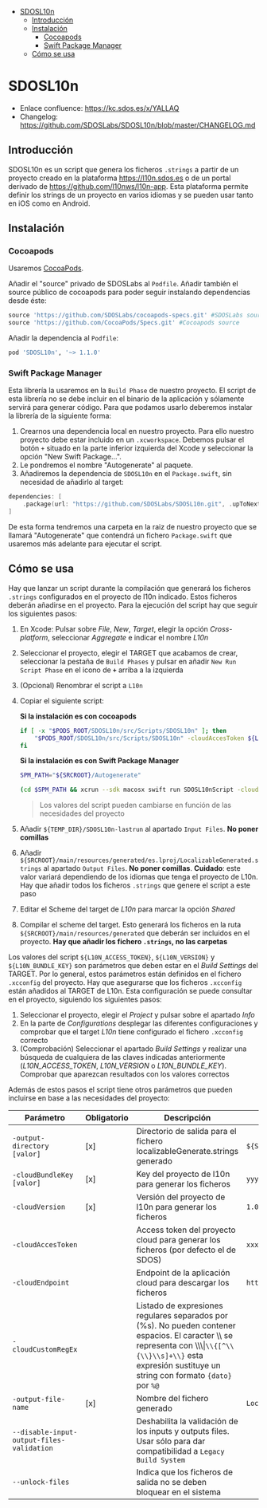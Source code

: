 - [SDOSL10n](#sdosl10n)
  - [Introducción](#introducción)
  - [Instalación](#instalación)
    - [Cocoapods](#cocoapods)
    - [Swift Package Manager](#swift-package-manager)
  - [Cómo se usa](#cómo-se-usa)

# SDOSL10n

- Enlace confluence: https://kc.sdos.es/x/YALLAQ
- Changelog: https://github.com/SDOSLabs/SDOSL10n/blob/master/CHANGELOG.md

## Introducción
SDOSL10n es un script que genera los ficheros `.strings` a partir de un proyecto creado en la plataforma https://l10n.sdos.es o de un portal derivado de https://github.com/l10nws/l10n-app. Esta plataforma permite definir los strings de un proyecto en varios idiomas y se pueden usar tanto en iOS como en Android.

## Instalación

### Cocoapods

Usaremos [CocoaPods](https://cocoapods.org).

Añadir el "source" privado de SDOSLabs al `Podfile`. Añadir también el source público de cocoapods para poder seguir instalando dependencias desde éste:
```ruby
source 'https://github.com/SDOSLabs/cocoapods-specs.git' #SDOSLabs source
source 'https://github.com/CocoaPods/Specs.git' #Cocoapods source
```

Añadir la dependencia al `Podfile`:
```ruby
pod 'SDOSL10n', '~> 1.1.0' 
```

### Swift Package Manager

Esta librería la usaremos en la `Build Phase` de nuestro proyecto. El script de esta librería no se debe incluir en el binario de la aplicación y sólamente servirá para generar código. Para que podamos usarlo deberemos instalar la librería de la siguiente forma:

1. Crearnos una dependencia local en nuestro proyecto. Para ello nuestro proyecto debe estar incluido en un `.xcworkspace`. Debemos pulsar el botón `+` situado en la parte inferior izquierda del Xcode y seleccionar la opción "New Swift Package...".
2. Le pondremos el nombre "Autogenerate" al paquete.
3. Añadiremos la dependencia de `SDOSL10n` en el `Package.swift`, sin necesidad de añadirlo al target:

``` swift
dependencies: [
    .package(url: "https://github.com/SDOSLabs/SDOSL10n.git", .upToNextMajor(from: "1.1.0"))
]
```

De esta forma tendremos una carpeta en la raiz de nuestro proyecto que se llamará "Autogenerate" que contendrá un fichero `Package.swift` que usaremos más adelante para ejecutar el script.

## Cómo se usa

Hay que lanzar un script durante la compilación que generará los ficheros `.strings` configurados en el proyecto de l10n indicado. Estos ficheros deberán añadirse en el proyecto. Para la ejecución del script hay que seguir los siguientes pasos:

1. En Xcode: Pulsar sobre *File*, *New*, *Target*, elegir la opción *Cross-platform*, seleccionar *Aggregate* e indicar el nombre *L10n*
2. Seleccionar el proyecto, elegir el TARGET que acabamos de crear, seleccionar la pestaña de `Build Phases` y pulsar en añadir `New Run Script Phase` en el icono de **`+`** arriba a la izquierda
3. (Opcional) Renombrar el script a `L10n`
4. Copiar el siguiente script:

    **Si la instalación es con cocoapods**
    ```sh
    if [ -x "$PODS_ROOT/SDOSL10n/src/Scripts/SDOSL10n" ]; then
        "$PODS_ROOT/SDOSL10n/src/Scripts/SDOSL10n" -cloudAccesToken ${L10N_ACCESS_TOKEN} -cloudVersion ${L10N_VERSION} -cloudBundleKey ${L10N_BUNDLE_KEY} -output-directory "${SRCROOT}/main/resources/generated" -output-file-name "LocalizableGenerated.strings"
    fi
    ```
    **Si la instalación es con Swift Package Manager**
    ```sh
    SPM_PATH="${SRCROOT}/Autogenerate"

    (cd $SPM_PATH && xcrun --sdk macosx swift run SDOSL10nScript -cloudAccesToken ${L10N_ACCESS_TOKEN} -cloudVersion ${L10N_VERSION} -cloudBundleKey ${L10N_BUNDLE_KEY} -output-directory "${SRCROOT}/main/resources/generated" -output-file-name "LocalizableGenerated.strings")
    ```
    > Los valores del script pueden cambiarse en función de las necesidades del proyecto
5. Añadir `${TEMP_DIR}/SDOSL10n-lastrun` al apartado `Input Files`. **No poner comillas**
6. Añadir `${SRCROOT}/main/resources/generated/es.lproj/LocalizableGenerated.strings` al apartado `Output Files`. **No poner comillas**. **Cuidado**: este valor variará dependiendo de los idiomas que tenga el proyecto de L10n. Hay que añadir todos los ficheros `.strings` que genere el script a este paso
7. Editar el Scheme del target de *L10n* para marcar la opción *Shared*
8. Compilar el scheme del target. Esto generará los ficheros en la ruta `${SRCROOT}/main/resources/generated` que deberán ser incluidos en el proyecto. **Hay que añadir los fichero `.strings`, no las carpetas**

Los valores del script `${L10N_ACCESS_TOKEN}`, `${L10N_VERSION}` y `${L10N_BUNDLE_KEY}` son parámetros que deben estar en el *Build Settings* del TARGET. Por lo general, estos parámetros están definidos en el fichero `.xcconfig` del proyecto. Hay que asegurarse que los ficheros `.xcconfig` están añadidos al TARGET de L10n. Esta configuración se puede consultar en el proyecto, siguiendo los siguientes pasos:
1. Seleccionar el proyecto, elegir el *Project* y pulsar sobre el apartado *Info*
2. En la parte de *Configurations* desplegar las diferentes configuraciones y comprobar que el target *L10n* tiene configurado el fichero `.xcconfig` correcto
3. (Comprobación) Seleccionar el apartado *Build Settings* y realizar una búsqueda de cualquiera de las claves indicadas anteriormente (*L10N_ACCESS_TOKEN*, *L10N_VERSION* o *L10N_BUNDLE_KEY*). Comprobar que aparezcan resultados con los valores correctos


Además de estos pasos el script tiene otros parámetros que pueden incluirse en base a las necesidades del proyecto:

|Parámetro|Obligatorio|Descripción|Ejemplo|
|---------|-----------|-----------|-----------|
|`-output-directory [valor]`|[x]|Directorio de salida para el fichero localizableGenerate.strings generado | `${SRCROOT}/main/resources/generated`|
|`-cloudBundleKey [valor]`|[x]|Key del proyecto de l10n  para generar los ficheros|`yyyyy`|
|`-cloudVersion`|[x]|Versión del proyecto de l10n para generar los ficheros |`1.0.0`|
|`-cloudAccesToken`||Access token del proyecto cloud para generar los ficheros (por defecto el de SDOS)|`xxxxx`|
|`-cloudEndpoint`||Endpoint de la aplicación cloud para descargar los ficheros|`https://l10n.sdos.es/api/v1/m`|
|`-cloudCustomRegEx`||Listado de expresiones regulares separados por (%s). No pueden contener espacios. El caracter \\\\ se representa con \\\\\\\\|`\\{[^\\{\\}\\s]+\\}` esta expresión sustituye un string con formato `{dato}` por `%@`|
|`-output-file-name`|[x]|Nombre del fichero generado|`LocalizableGenerated.strings`|
|`--disable-input-output-files-validation`||Deshabilita la validación de los inputs y outputs files. Usar sólo para dar compatibilidad a `Legacy Build System`|
|`--unlock-files`||Indica que los ficheros de salida no se deben bloquear en el sistema|
